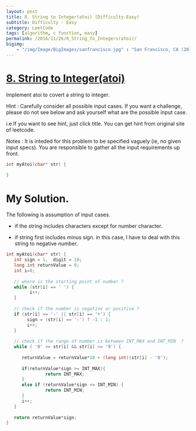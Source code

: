 ```yaml
---
layout: post
title: 8. String to Integer(atoi) (Difficulty-Easy)
subtitle: Difficulty - Easy
category: LeetCode
tags: [algorithm, c function, easy]
permalink: /2016/11/26/8_String_To_Integers(atoi)/
bigimg: 
    - "/img/Image/BigImages/sanfrancisco.jpg" : "San Francisco, CA (2016)"
---
```


# [8. String to Integer(atoi)](https://leetcode.com/problems/string-to-integer-atoi/)

Implement atoi to covert a string to integer.

Hint  : Carefully consider all possible input cases. If you want a challenge, please do not see below and ask yourself what are the possible input case.

 i.e If you want to see hint, just click title. You can get hint from original site of leetcode.

Notes : It is inteded for this problem to be specified vaguely (ie, no given input specs). You are responsible to gather all the input requirements up front.

```c
int myAtoi(char* str) {
    
}
```

# My Solution. 

 The following is assumption of input cases. 
 
 - if the string includes characters except for number character. 
 
 - if string first includes minus sign. in this case, I have to deal with this string to negative number.  


```c
int myAtoi(char* str) {
   int sign = 1,  digit = 10;
   long int returnValue = 0; 
   int i=0; 
   
   // where is the starting point of number ?
   while (str[i] == ' ') {
         i++;
   }
   
   // check if the number is negative or positive ?
   if (str[i] == '-' || str[i] == '+') {
        sign = (str[i] == '-') ? -1 : 1;
        i++;
   }
   
   // check if the range of number is between INT_MAX and INT_MIN  ?
   while ( '0' <= str[i] && str[i] <= '9') {
      
      returnValue = returnValue*10 + (long int)(str[i] - '0');
      
      if(returnValue*sign >= INT_MAX){
               return INT_MAX;
      }
      else if (returnValue*sign <= INT_MIN) {
               return INT_MIN;
      }
      i++;
   }
   
   return returnValue*sign;
}
```
